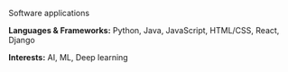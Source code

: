 Software applications
<p><b>Languages & Frameworks:</b> Python, Java, JavaScript, HTML/CSS, React, Django</p>
<p><b>Interests:</b> AI, ML, Deep learning</p>
